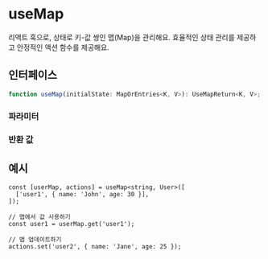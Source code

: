 # useMap

리액트 훅으로, 상태로 키-값 쌍인 맵(Map)을 관리해요. 효율적인 상태 관리를 제공하고 안정적인 액션 함수를 제공해요.

## 인터페이스

```ts
function useMap(initialState: MapOrEntries<K, V>): UseMapReturn<K, V>;
```

### 파라미터

<Interface
  required
  name="initialState"
  type="MapOrEntries<K, V>"
  description="초기 맵 상태 (맵 객체 또는 키-값 쌍의 배열)"
/>

### 반환 값

<Interface
  name=""
  type="UseMapReturn<K, V>"
  description="맵 상태와 이를 조작하는 액션을 포함한 튜플이에요"
/>

## 예시

```tsx
const [userMap, actions] = useMap<string, User>([
  ['user1', { name: 'John', age: 30 }],
]);

// 맵에서 값 사용하기
const user1 = userMap.get('user1');

// 맵 업데이트하기
actions.set('user2', { name: 'Jane', age: 25 });
```
